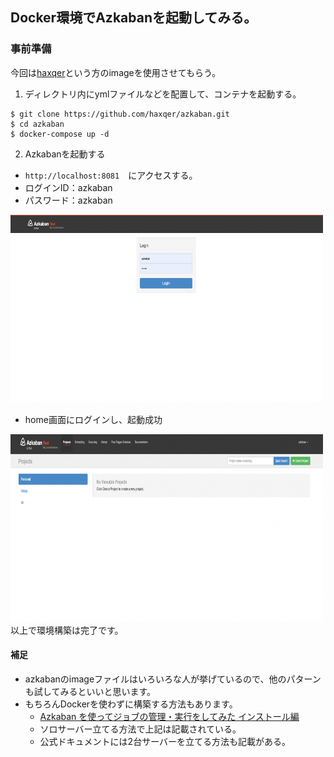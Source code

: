 ## Docker環境でAzkabanを起動してみる。

### 事前準備
今回は[haxqer](https://github.com/haxqer/azkaban)という方のimageを使用させてもらう。
1. ディレクトリ内にymlファイルなどを配置して、コンテナを起動する。
```
$ git clone https://github.com/haxqer/azkaban.git
$ cd azkaban
$ docker-compose up -d
```
2. Azkabanを起動する
- `http://localhost:8081`　にアクセスする。
- ログインID：azkaban
- パスワード：azkaban

<img src="../images/login.png" width="500" height="300">

- home画面にログインし、起動成功<br>

<img src="../images/home.png" width="500" height="300">
以上で環境構築は完了です。

#### 補足
- azkabanのimageファイルはいろいろな人が挙げているので、他のパターンも試してみるといいと思います。
- もちろんDockerを使わずに構築する方法もあります。
  - [Azkaban を使ってジョブの管理・実行をしてみた インストール編](https://tech-lab.sios.jp/archives/13312)
  - ソロサーバー立てる方法で上記は記載されている。
  - 公式ドキュメントには2台サーバーを立てる方法も記載がある。